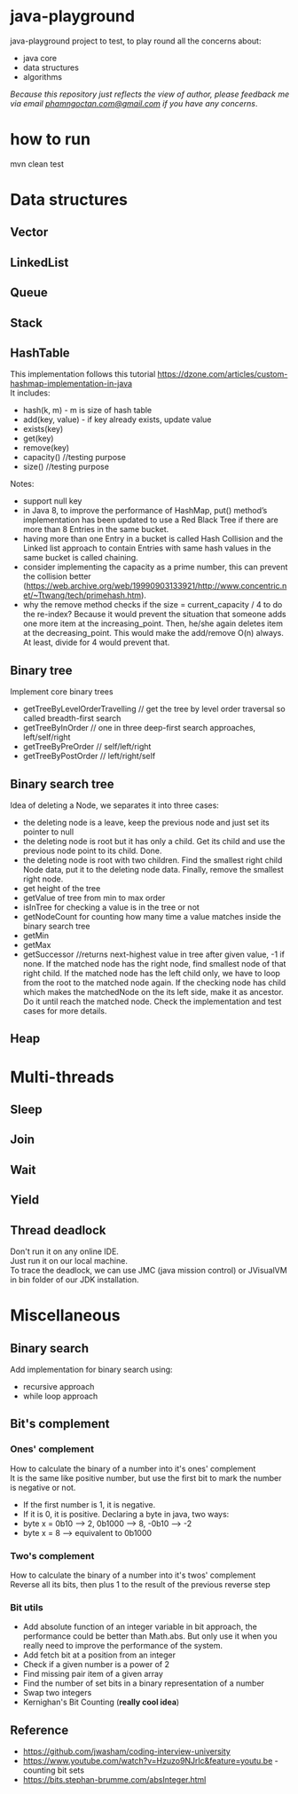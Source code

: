# java-playground
java-playground project to test, to play round all the concerns about:
 - java core
 - data structures
 - algorithms

*Because this repository just reflects the view of author, please feedback me via email phamngoctan.com@gmail.com if you have any concerns*.

# how to run
mvn clean test

# Data structures
## Vector
## LinkedList
## Queue
## Stack
## HashTable
This implementation follows this tutorial https://dzone.com/articles/custom-hashmap-implementation-in-java  
It includes:
 - hash(k, m) - m is size of hash table
 - add(key, value) - if key already exists, update value
 - exists(key)
 - get(key)
 - remove(key)
 - capacity() //testing purpose
 - size() //testing purpose
 
Notes:  
 - support null key
 - in Java 8, to improve the performance of HashMap, put() method’s implementation has been updated to use a Red Black Tree if there are more than 8 Entries in the same bucket.
 - having more than one Entry in a bucket is called Hash Collision and the Linked list approach to contain Entries with same hash values in the same bucket is called chaining.
 - consider implementing the capacity as a prime number, this can prevent the collision better (https://web.archive.org/web/19990903133921/http://www.concentric.net/~Ttwang/tech/primehash.htm).
 - why the remove method checks if the size = current_capacity / 4 to do the re-index? Because it would prevent the situation that someone adds one more item at the increasing_point. Then, he/she again deletes item at the decreasing_point. This would make the add/remove O(n) always. At least, divide for 4 would prevent that.

## Binary tree
Implement core binary trees
 - getTreeByLevelOrderTravelling // get the tree by level order traversal so called breadth-first search
 - getTreeByInOrder // one in three deep-first search approaches, left/self/right
 - getTreeByPreOrder // self/left/right
 - getTreeByPostOrder // left/right/self

## Binary search tree
Idea of deleting a Node, we separates it into three cases:
 - the deleting node is a leave, keep the previous node and just set its pointer to null
 - the deleting node is root but it has only a child. Get its child and use the previous node point to its child. Done.
 - the deleting node is root with two children. Find the smallest right child Node data, put it to the deleting node data. Finally, remove the smallest right node.
 - get height of the tree
 - getValue of tree from min to max order
 - isInTree for checking a value is in the tree or not
 - getNodeCount for counting how many time a value matches inside the binary search tree
 - getMin
 - getMax
 - getSuccessor //returns next-highest value in tree after given value, -1 if none. If the matched node has the right node, find smallest node of that right child. If the matched node has the left child only, we have to loop from the root to the matched node again. If the checking node has child which makes the matchedNode on the its left side, make it as ancestor. Do it until reach the matched node. Check the implementation and test cases for more details.
 
## Heap


# Multi-threads
## Sleep
## Join
## Wait
## Yield
## Thread deadlock
Don't run it on any online IDE.  
Just run it on our local machine.  
To trace the deadlock, we can use JMC (java mission control) or JVisualVM in bin folder of our JDK installation. 

# Miscellaneous
## Binary search
Add implementation for binary search using:
 - recursive approach
 - while loop approach

## Bit's complement
### Ones' complement
How to calculate the binary of a number into it's ones' complement  
It is the same like positive number, but use the first bit to mark the number is negative or not.  
 - If the first number is 1, it is negative.
 - If it is 0, it is positive. 
Declaring a byte in java, two ways:
 - byte x = 0b10 --> 2, 0b1000 --> 8, -0b10 --> -2
 - byte x = 8 --> equivalent to 0b1000

### Two's complement
How to calculate the binary of a number into it's twos' complement  
Reverse all its bits, then plus 1 to the result of the previous reverse step

### Bit utils
 - Add absolute function of an integer variable in bit approach, the performance could be better than Math.abs. But only use it when you really need to improve the performance of the system.
 - Add fetch bit at a position from an integer
 - Check if a given number is a power of 2
 - Find missing pair item of a given array
 - Find the number of set bits in a binary representation of a number
 - Swap two integers
 - Kernighan's Bit Counting (**really cool idea**)
 
## Reference
 - https://github.com/jwasham/coding-interview-university
 - https://www.youtube.com/watch?v=Hzuzo9NJrlc&feature=youtu.be - counting bit sets
 - https://bits.stephan-brumme.com/absInteger.html

